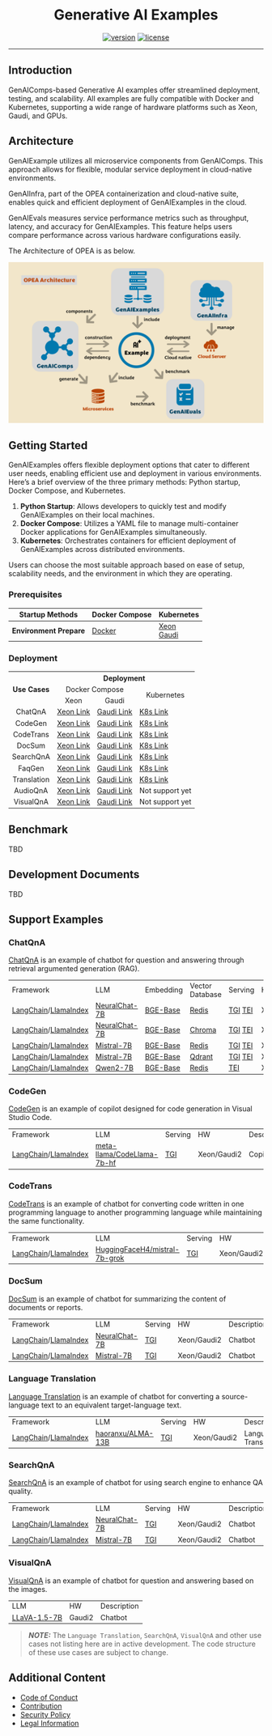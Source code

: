<div align="center">

# Generative AI Examples

[![version](https://img.shields.io/badge/release-0.8-green)](https://github.com/opea-project/GenAIExamples/releases)
[![license](https://img.shields.io/badge/license-Apache%202-blue)](https://github.com/intel/neural-compressor/blob/master/LICENSE)

---

<div align="left">

## Introduction

GenAIComps-based Generative AI examples offer streamlined deployment, testing, and scalability. All examples are fully compatible with Docker and Kubernetes, supporting a wide range of hardware platforms such as Xeon, Gaudi, and GPUs.

## Architecture

GenAIExample utilizes all microservice components from GenAIComps. This approach allows for flexible, modular service deployment in cloud-native environments. 

GenAIInfra, part of the OPEA containerization and cloud-native suite, enables quick and efficient deployment of GenAIExamples in the cloud. 

GenAIEvals measures service performance metrics such as throughput, latency, and accuracy for GenAIExamples. This feature helps users compare performance across various hardware configurations easily.

The Architecture of OPEA is as below.

![architecture](./assets/architecture.png)

## Getting Started

GenAIExamples offers flexible deployment options that cater to different user needs, enabling efficient use and deployment in various environments. Here’s a brief overview of the three primary methods: Python startup, Docker Compose, and Kubernetes.

1. <b>Python Startup</b>: Allows developers to quickly test and modify GenAIExamples on their local machines.
2. <b>Docker Compose</b>: Utilizes a YAML file to manage multi-container Docker applications for GenAIExamples simultaneously.
3. <b>Kubernetes</b>: Orchestrates containers for efficient deployment of GenAIExamples across distributed environments.

Users can choose the most suitable approach based on ease of setup, scalability needs, and the environment in which they are operating.

### Prerequisites

| Startup Methods | Docker Compose            | Kubernetes |
|-----------------|---------------------------|------------|
| **Environment Prepare** | [Docker](#) |  [Xeon]() <br> [Gaudi](#)  |

### Deployment

<table>
    <tr>
        <th rowspan="3" style="text-align:center;">Use Cases</th>
        <th colspan="4" style="text-align:center;">Deployment</th>
    </tr>
    <tr>
        <td colspan="2" style="text-align:center;">Docker Compose</td>
        <td rowspan="2" style="text-align:center;">Kubernetes</td>
    </tr>
    <tr>
        <td style="text-align:center;">Xeon</td>
        <td style="text-align:center;">Gaudi</td>
    </tr>
    <tr>
        <td style="text-align:center;">ChatQnA</td>
        <td><a href="https://github.com/opea-project/GenAIExamples/blob/main/ChatQnA/docker/xeon/README.md">Xeon Link</a></td>
        <td><a href="https://github.com/opea-project/GenAIExamples/blob/main/ChatQnA/docker/gaudi/README.md">Gaudi Link</a></td>
        <td><a href="https://github.com/opea-project/GenAIExamples/blob/main/ChatQnA/kubernetes/README.md">K8s Link</a></td>
    </tr>
    <tr>
        <td style="text-align:center;">CodeGen</td>
        <td><a href="https://github.com/opea-project/GenAIExamples/blob/main/CodeGen/docker/xeon/README.md">Xeon Link</a></td>
        <td><a href="https://github.com/opea-project/GenAIExamples/blob/main/CodeGen/docker/gaudi/README.md">Gaudi Link</a></td>
        <td><a href="https://github.com/opea-project/GenAIExamples/blob/main/CodeGen/kubernetes/README.md">K8s Link</a></td>
    </tr>
    <tr>
        <td style="text-align:center;">CodeTrans</td>
        <td><a href="https://github.com/opea-project/GenAIExamples/blob/main/CodeTrans/docker/xeon/README.md">Xeon Link</a></td>
        <td><a href="https://github.com/opea-project/GenAIExamples/blob/main/CodeTrans/docker/gaudi/README.md">Gaudi Link</a></td>
        <td><a href="https://github.com/opea-project/GenAIExamples/blob/main/CodeTrans/kubernetes/README.md">K8s Link</a></td>
    </tr>
    <tr>
        <td style="text-align:center;">DocSum</td>
        <td><a href="https://github.com/opea-project/GenAIExamples/blob/main/DocSum/docker/xeon/README.md">Xeon Link</a></td>
        <td><a href="https://github.com/opea-project/GenAIExamples/blob/main/DocSum/docker/gaudi/README.md">Gaudi Link</a></td>
        <td><a href="https://github.com/opea-project/GenAIExamples/blob/main/DocSum/kubernetes/README.md">K8s Link</a></td>
    </tr>
    <tr>
        <td style="text-align:center;">SearchQnA</td>
        <td><a href="https://github.com/opea-project/GenAIExamples/blob/main/SearchQnA/docker/xeon/README.md">Xeon Link</a></td>
        <td><a href="https://github.com/opea-project/GenAIExamples/blob/main/SearchQnA/docker/gaudi/README.md">Gaudi Link</a></td>
        <td><a href="https://github.com/opea-project/GenAIExamples/blob/main/SearchQnA/kubernetes/README.md">K8s Link</a></td>
    </tr>
    <tr>
        <td style="text-align:center;">FaqGen</td>
        <td><a href="https://github.com/opea-project/GenAIExamples/blob/main/FaqGen/docker/xeon/README.md">Xeon Link</a></td>
        <td><a href="https://github.com/opea-project/GenAIExamples/blob/main/FaqGen/docker/gaudi/README.md">Gaudi Link</a></td>
        <td><a href="https://github.com/opea-project/GenAIExamples/blob/main/FaqGen/kubernetes/manifests/README.md">K8s Link</a></td>
    </tr>
    <tr>
        <td style="text-align:center;">Translation</td>
        <td><a href="https://github.com/opea-project/GenAIExamples/blob/main/Translation/docker/xeon/README.md">Xeon Link</a></td>
        <td><a href="https://github.com/opea-project/GenAIExamples/blob/main/Translation/docker/gaudi/README.md">Gaudi Link</a></td>
        <td><a href="https://github.com/opea-project/GenAIExamples/tree/main/Translation/kubernetes">K8s Link</a></td>
    </tr>
    <tr>
        <td style="text-align:center;">AudioQnA</td>
        <td><a href="https://github.com/opea-project/GenAIExamples/blob/main/AudioQnA/docker/xeon/README.md">Xeon Link</a></td>
        <td><a href="https://github.com/opea-project/GenAIExamples/blob/main/AudioQnA/docker/gaudi/README.md">Gaudi Link</a></td>
        <td>Not support yet</td>
    </tr>
    <tr>
        <td style="text-align:center;">VisualQnA</td>
        <td><a href="https://github.com/opea-project/GenAIExamples/tree/main/VisualQnA">Xeon Link</a></td>
        <td><a href="https://github.com/opea-project/GenAIExamples/tree/main/VisualQnA">Gaudi Link</a></td>
        <td>Not support yet</td>
    </tr>
</table>

## Benchmark

TBD

## Development Documents

TBD

## Support Examples

### ChatQnA

[ChatQnA](./ChatQnA/README.md) is an example of chatbot for question and answering through retrieval argumented generation (RAG).

<table>
	<tbody>
		<tr>
			<td>Framework</td>
			<td>LLM</td>
			<td>Embedding</td>
			<td>Vector Database</td>
			<td>Serving</td>
			<td>HW</td>
			<td>Description</td>
		</tr>
		<tr>
			<td><a href="https://www.langchain.com">LangChain</a>/<a href="https://www.llamaindex.ai">LlamaIndex</a></td>
			<td><a href="https://huggingface.co/Intel/neural-chat-7b-v3-3">NeuralChat-7B</a></td>
			<td><a href="https://huggingface.co/BAAI/bge-base-en">BGE-Base</a></td>
			<td><a href="https://redis.io/">Redis</a></td>
			<td><a href="https://github.com/huggingface/text-generation-inference">TGI</a> <a href="https://github.com/huggingface/text-embeddings-inference">TEI</a></td>
			<td>Xeon/Gaudi2/GPU</td>
			<td>Chatbot</td>
		</tr>
		<tr>
			<td><a href="https://www.langchain.com">LangChain</a>/<a href="https://www.llamaindex.ai">LlamaIndex</a></td>
			<td><a href="https://huggingface.co/Intel/neural-chat-7b-v3-3">NeuralChat-7B</a></td>
			<td><a href="https://huggingface.co/BAAI/bge-base-en">BGE-Base</a></td>
			<td><a href="https://www.trychroma.com/">Chroma</a></td>
			<td><a href="https://github.com/huggingface/text-generation-inference">TGI</a> <a href="https://github.com/huggingface/text-embeddings-inference">TEI</td>
			<td>Xeon/Gaudi2</td>
			<td>Chatbot</td>
		</tr>
		<tr>
			<td><a href="https://www.langchain.com">LangChain</a>/<a href="https://www.llamaindex.ai">LlamaIndex</a></td>
			<td><a href="https://huggingface.co/mistralai/Mistral-7B-v0.1">Mistral-7B</a></td>
			<td><a href="https://huggingface.co/BAAI/bge-base-en">BGE-Base</a></td>
			<td><a href="https://redis.io/">Redis</a></td>
			<td><a href="https://github.com/huggingface/text-generation-inference">TGI</a> <a href="https://github.com/huggingface/text-embeddings-inference">TEI</td>
			<td>Xeon/Gaudi2</td>
			<td>Chatbot</td>
		</tr>
		<tr>
			<td><a href="https://www.langchain.com">LangChain</a>/<a href="https://www.llamaindex.ai">LlamaIndex</a></td>
			<td><a href="https://huggingface.co/mistralai/Mistral-7B-v0.1">Mistral-7B</a></td>
			<td><a href="https://huggingface.co/BAAI/bge-base-en">BGE-Base</a></td>
			<td><a href="https://qdrant.tech/">Qdrant</a></td>
			<td><a href="https://github.com/huggingface/text-generation-inference">TGI</a> <a href="https://github.com/huggingface/text-embeddings-inference">TEI</td>
			<td>Xeon/Gaudi2</td>
			<td>Chatbot</td>
		</tr>
		<tr>
			<td><a href="https://www.langchain.com">LangChain</a>/<a href="https://www.llamaindex.ai">LlamaIndex</a></td>
			<td><a href="https://huggingface.co/Qwen/Qwen2-7B">Qwen2-7B</a></td>
			<td><a href="https://huggingface.co/BAAI/bge-base-en">BGE-Base</a></td>
			<td><a href="https://redis.io/">Redis</a></td>
			<td><a href=<a href="https://github.com/huggingface/text-embeddings-inference">TEI</td>
			<td>Xeon/Gaudi2</td>
			<td>Chatbot</td>
		</tr>
	</tbody>
</table>

### CodeGen

[CodeGen](./CodeGen/README.md) is an example of copilot designed for code generation in Visual Studio Code.

<table>
	<tbody>
		<tr>
			<td>Framework</td>
			<td>LLM</td>
			<td>Serving</td>
			<td>HW</td>
			<td>Description</td>
		</tr>
		<tr>
			<td><a href="https://www.langchain.com">LangChain</a>/<a href="https://www.llamaindex.ai">LlamaIndex</a></td>
			<td><a href="https://huggingface.co/meta-llama/CodeLlama-7b-hf">meta-llama/CodeLlama-7b-hf</a></td>
			<td><a href="https://github.com/huggingface/text-generation-inference">TGI</a></td>
			<td>Xeon/Gaudi2</td>
			<td>Copilot</td>
		</tr>
	</tbody>
</table>

### CodeTrans

[CodeTrans](./CodeTrans/README.md) is an example of chatbot for converting code written in one programming language to another programming language while maintaining the same functionality.

<table>
	<tbody>
		<tr>
			<td>Framework</td>
			<td>LLM</td>
			<td>Serving</td>
			<td>HW</td>
			<td>Description</td>
		</tr>
		<tr>
			<td><a href="https://www.langchain.com">LangChain</a>/<a href="https://www.llamaindex.ai">LlamaIndex</a></td>
			<td><a href="https://huggingface.co/HuggingFaceH4/mistral-7b-grok">HuggingFaceH4/mistral-7b-grok</a></td>
			<td><a href="https://github.com/huggingface/text-generation-inference">TGI</a></td>
			<td>Xeon/Gaudi2</td>
			<td>Code Translation</td>
		</tr>
	</tbody>
</table>

### DocSum

[DocSum](./DocSum/README.md) is an example of chatbot for summarizing the content of documents or reports.

<table>
	<tbody>
		<tr>
			<td>Framework</td>
			<td>LLM</td>
			<td>Serving</td>
			<td>HW</td>
			<td>Description</td>
		</tr>
		<tr>
			<td><a href="https://www.langchain.com">LangChain</a>/<a href="https://www.llamaindex.ai">LlamaIndex</a></td>
			<td><a href="https://huggingface.co/Intel/neural-chat-7b-v3-3">NeuralChat-7B</a></td>
			<td><a href="https://github.com/huggingface/text-generation-inference">TGI</a></td>
			<td>Xeon/Gaudi2</td>
			<td>Chatbot</td>
		</tr>
		<tr>
			<td><a href="https://www.langchain.com">LangChain</a>/<a href="https://www.llamaindex.ai">LlamaIndex</a></td>
			<td><a href="https://huggingface.co/mistralai/Mistral-7B-v0.1">Mistral-7B</a></td>
			<td><a href="https://github.com/huggingface/text-generation-inference">TGI</a></td>
			<td>Xeon/Gaudi2</td>
			<td>Chatbot</td>
		</tr>
	</tbody>
</table>

### Language Translation

[Language Translation](./Translation/README.md) is an example of chatbot for converting a source-language text to an equivalent target-language text.

<table>
	<tbody>
		<tr>
			<td>Framework</td>
			<td>LLM</td>
			<td>Serving</td>
			<td>HW</td>
			<td>Description</td>
		</tr>
		<tr>
			<td><a href="https://www.langchain.com">LangChain</a>/<a href="https://www.llamaindex.ai">LlamaIndex</a></td>
			<td><a href="https://huggingface.co/haoranxu/ALMA-13B">haoranxu/ALMA-13B</a></td>
			<td><a href="https://github.com/huggingface/text-generation-inference">TGI</a></td>
			<td>Xeon/Gaudi2</td>
			<td>Language Translation</td>
		</tr>
	</tbody>
</table>

### SearchQnA

[SearchQnA](./SearchQnA/README.md) is an example of chatbot for using search engine to enhance QA quality.

<table>
	<tbody>
		<tr>
			<td>Framework</td>
			<td>LLM</td>
			<td>Serving</td>
			<td>HW</td>
			<td>Description</td>
		</tr>
		<tr>
			<td><a href="https://www.langchain.com">LangChain</a>/<a href="https://www.llamaindex.ai">LlamaIndex</a></td>
			<td><a href="https://huggingface.co/Intel/neural-chat-7b-v3-3">NeuralChat-7B</a></td>
			<td><a href="https://github.com/huggingface/text-generation-inference">TGI</a></td>
			<td>Xeon/Gaudi2</td>
			<td>Chatbot</td>
		</tr>
		<tr>
			<td><a href="https://www.langchain.com">LangChain</a>/<a href="https://www.llamaindex.ai">LlamaIndex</a></td>
			<td><a href="https://huggingface.co/mistralai/Mistral-7B-v0.1">Mistral-7B</a></td>
			<td><a href="https://github.com/huggingface/text-generation-inference">TGI</a></td>
			<td>Xeon/Gaudi2</td>
			<td>Chatbot</td>
		</tr>
	</tbody>
</table>

### VisualQnA

[VisualQnA](./VisualQnA/README.md) is an example of chatbot for question and answering based on the images.

<table>
	<tbody>
		<tr>
			<td>LLM</td>
			<td>HW</td>
			<td>Description</td>
		</tr>
		<tr>
			<td><a href="https://huggingface.co/llava-hf/llava-1.5-7b-hf">LLaVA-1.5-7B</a></td>
			<td>Gaudi2</td>
			<td>Chatbot</td>
		</tr>
	</tbody>
</table>

> **_NOTE:_** The `Language Translation`, `SearchQnA`, `VisualQnA` and other use cases not listing here are in active development. The code structure of these use cases are subject to change.

## Additional Content

- [Code of Conduct](https://github.com/opea-project/docs/tree/main/community/CODE_OF_CONDUCT.md)
- [Contribution](https://github.com/opea-project/docs/tree/main/community/CONTRIBUTING.md)
- [Security Policy](https://github.com/opea-project/docs/tree/main/community/SECURITY.md)
- [Legal Information](/LEGAL_INFORMATION.md)
